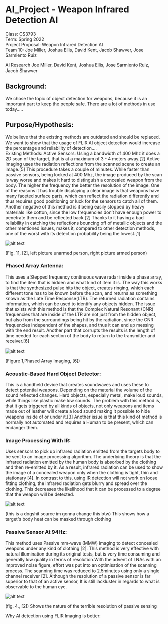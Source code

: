 # AI_Project - Weapon Infrared Detection AI
Class: CS3793  
Term: Spring 2022  
Project Proposal: Weapon Infrared Detection AI  
Team 10: Joe Miller, Joshua Ellis, David Kent, Jacob Shawver, Jose Sarmiento Ruiz  

AI Research
Joe Miller, David Kent, Joshua Ellis, Jose Sarmiento Ruiz, Jacob Shawver

## Background:
We chose the topic of object detection for weapons, because it is an important part to keep the people safe. There are a lot of methods in use today…..

## Purpose/Hypothesis:
We believe that the existing methods are outdated and should be replaced. We want to show that the usage of FLIR AI object detection would increase the percentage and reliability of detection….    
Existing Methods:
Active Sensors:
Using a bandwidth of 400 Mhz it does a 2D scan of the target, that is at a maximum of 3 - 4 meters away.[2] Active Imaging uses the radiation reflections from the scanned scene to create an image.[5] This procedure takes a couple of minutes. While faster than passive sensors, being locked at 400 Mhz, the image produced by the scan is way worse and makes it hard to distinguish a concealed weapon from the body. The higher the frequency the better the resolution of the image. One of the reasons it has trouble displaying a clear image is that weapons have many faceted surface parts, which can reflect the radiation differently and thus requires good positioning or luck for the sensors to catch all of them. Another negative of this method  is it being easily stopped by heavy materials like cotton, since the low frequencies don’t have enough power to penetrate them and be reflected back.[2] Thanks to it having a bad reliability in catching the reflections bouncing off of metallic objects and the other mentioned issues, makes it, compared to other detection methods, one of the worst with its detection probability being the lowest.[1]

![alt text](https://github.com/tr201/AI_Project/blob/main/GitHubImages/ActiveSensors.png)

(Fig. 11, [2], left picture unarmed person, right picture armed person)

### Phased Array Antenna:
This uses a Stepped frequency continuous wave radar inside a phase array, to find the item that is hidden and what kind of item it is. The way this works is that the synthesized pulse hits the object, creates ringing, which each different tone has to be known before the scan, and returns as something known as the Late Time Response(LTR). The returned radiation contains  information, which can be used to identify any objects hidden. The issue that exists with this method is that the Complex Natural Resonant (CNR) frequencies that are inside of the LTR are not just from the hidden object, but also from the surroundings being hit by the radiation, since the CNR frequencies independent of the shapes, and thus it can end up messing with the end result. Another part that corrupts the results is the length of time needed for each section of the body to return to the transmitter and receiver.[6]

![alt text](https://github.com/tr201/AI_Project/blob/main/GitHubImages/PhasedArrayAntenna.png)


(Figure 1,Phased Array Imaging, [6])

### Acoustic-Based Hard Object Detector:
This is a handheld device that creates soundwaves and uses these to detect potential weapons. Depending on the material the volume of the sound reflected changes. Hard objects, especially metal, make loud sounds, while things like plastic make low sounds. The problem with this method is, that it gets triggered by all kinds of objects, not only weapons and items made out of leather will create a loud sound making it possible to hide weapons inside of or under it.[3] Another issue is that this kind of method is normally not automated and requires a Human to be present, which can endanger them.


### Image Processing With IR:
Uses sensors to pick up infrared radiation emitted from the targets
body to be sent to an image processing algorithm. The underlying theory is that the infrared radiation emitted by the human body is absorbed by the clothing and then re-emitted by it. As a result, infrared radiation can be used to show the image of a concealed weapon only when the clothing is tight, thin and stationary [4]. In contrast to this, using IR detection will not work on loose fitting clothing, the infrared radiation gets blurry and spread over the clothing. This decreases the likelihood that it can be processed to a degree that the weapon will be detected.

![alt text](https://github.com/tr201/AI_Project/blob/main/GitHubImages/ImageProcessingWithIR.png)

(this is a dogshit source im gonna change this btw)
This shows how a target's body heat can be masked through clothing

### Passive Sensor At 94Hz:
This method uses Passive mm-wave (MMW) imaging to detect concealed weapons under any kind of clothing [2]. This method is very effective with natural illumination during its original tests, but is very time consuming and generally low quality in terms of resolution.With the advent of LNAs with an improved noise ﬁgure, effort was put into an optimisation of the scanning process. The scanning time was reduced to 2.5minutes using only a single channel receiver [2]. Although the resolution of a passive sensor is far superior to that of an active sensor, It is still lackluster in regards to what is observable to the human eye.

![alt text](https://github.com/tr201/AI_Project/blob/main/GitHubImages/PassiveSensorAt94HZ.png)

(fig. 4., [2])
Shows the nature of the terrible resolution of passive sensing


Why AI detection using FLIR Imaging is better:
